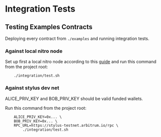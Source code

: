 # Integration Tests
## Testing Examples Contracts
Deploying every contract from `./examples` and running integration tests.
### Against local nitro node
Set up first a local nitro node according to this [guide](https://github.com/OffchainLabs/nitro-testnode/blob/release/README.md) and run this command from the project root:
```terminal
    ./integration/test.sh
```

### Against stylus dev net
ALICE_PRIV_KEY and BOB_PRIV_KEY should be valid funded wallets.

Run this command from the project root:
```terminal
    ALICE_PRIV_KEY=0x... \
    BOB_PRIV_KEY=0x... \
    RPC_URL=https://stylus-testnet.arbitrum.io/rpc \
        ./integration/test.sh
```